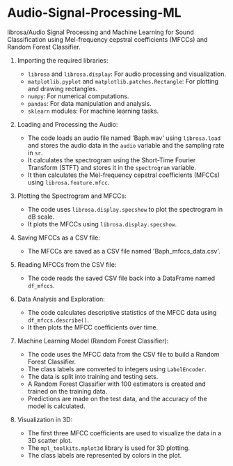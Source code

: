 # Audio-Signal-Processing-ML

librosa/Audio Signal Processing and Machine Learning for Sound Classification using Mel-frequency cepstral coefficients (MFCCs) and Random Forest Classifier.

1. Importing the required libraries:
   - `librosa` and `librosa.display`: For audio processing and visualization.
   - `matplotlib.pyplot` and `matplotlib.patches.Rectangle`: For plotting and drawing rectangles.
   - `numpy`: For numerical computations.
   - `pandas`: For data manipulation and analysis.
   - `sklearn` modules: For machine learning tasks.

2. Loading and Processing the Audio:
   - The code loads an audio file named 'Baph.wav' using `librosa.load` and stores the audio data in the `audio` variable and the sampling rate in `sr`.
   - It calculates the spectrogram using the Short-Time Fourier Transform (STFT) and stores it in the `spectrogram` variable.
   - It then calculates the Mel-frequency cepstral coefficients (MFCCs) using `librosa.feature.mfcc`.

3. Plotting the Spectrogram and MFCCs:
   - The code uses `librosa.display.specshow` to plot the spectrogram in dB scale.
   - It plots the MFCCs using `librosa.display.specshow`.

4. Saving MFCCs as a CSV file:
   - The MFCCs are saved as a CSV file named 'Baph_mfccs_data.csv'.

5. Reading MFCCs from the CSV file:
   - The code reads the saved CSV file back into a DataFrame named `df_mfccs`.

6. Data Analysis and Exploration:
   - The code calculates descriptive statistics of the MFCC data using `df_mfccs.describe()`.
   - It then plots the MFCC coefficients over time.

7. Machine Learning Model (Random Forest Classifier):
   - The code uses the MFCC data from the CSV file to build a Random Forest Classifier.
   - The class labels are converted to integers using `LabelEncoder`.
   - The data is split into training and testing sets.
   - A Random Forest Classifier with 100 estimators is created and trained on the training data.
   - Predictions are made on the test data, and the accuracy of the model is calculated.

8. Visualization in 3D:
   - The first three MFCC coefficients are used to visualize the data in a 3D scatter plot.
   - The `mpl_toolkits.mplot3d` library is used for 3D plotting.
   - The class labels are represented by colors in the plot.
